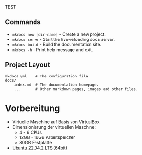 TEST

## Commands

* `mkdocs new [dir-name]` - Create a new project.
* `mkdocs serve` - Start the live-reloading docs server.
* `mkdocs build` - Build the documentation site.
* `mkdocs -h` - Print help message and exit.

## Project Layout

    mkdocs.yml    # The configuration file.
    docs/
        index.md  # The documentation homepage.
        ...       # Other markdown pages, images and other files.

# Vorbereitung

- Virtuelle Maschine auf Basis von VirtualBox
- Dimensionierung der virtuellen Maschine:
  + 4 - 6 CPUs
  + 12GB - 16GB Arbeitspeicher
  + 80GB Festplatte
- [Ubuntu 22.04.2 LTS (64bit)](https://releases.ubuntu.com/jammy/)
